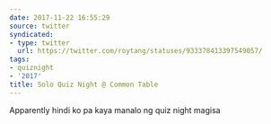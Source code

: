 ```yaml
---
date: 2017-11-22 16:55:29
source: twitter
syndicated:
- type: twitter
  url: https://twitter.com/roytang/statuses/933378413397549057/
tags:
- quiznight
- '2017'
title: Solo Quiz Night @ Common Table
---
```


Apparently hindi ko pa kaya manalo ng quiz night magisa